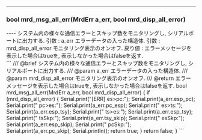 ----  
<h3>bool mrd_msg_all_err(MrdErr a_err, bool mrd_disp_all_error)</h3>
----  
システム内の様々な通信エラーとスキップ数をモニタリングし, シリアルポートに出力する.  
引数 : a_err エラーデータの入った構造体.  
引数 : mrd_disp_all_error モニタリング表示のオンオフ.  
戻り値 : エラーメッセージを表示した場合はtrueを, 表示しなかった場合はfalseを返す.  
  
<br>  
```  
/// @brief システム内の様々な通信エラーとスキップ数をモニタリングし, シリアルポートに出力する.
/// @param a_err エラーデータの入った構造体.
/// @param mrd_disp_all_error モニタリング表示のオンオフ.
/// @return エラーメッセージを表示した場合はtrueを, 表示しなかった場合はfalseを返す.
bool mrd_msg_all_err(MrdErr a_err, bool mrd_disp_all_error) {
  if (mrd_disp_all_error) {
    Serial.print("[ERR] es>pc:");
    Serial.print(a_err.esp_pc);
    Serial.print(" pc>es:");
    Serial.print(a_err.pc_esp);
    Serial.print(" es>ts:");
    Serial.print(a_err.esp_tsy);
    Serial.print(" ts>es:");
    Serial.print(a_err.esp_tsy);
    Serial.print(" tsSkp:");
    Serial.print(a_err.tsy_skip);
    Serial.print(" esSkp:");
    Serial.print(a_err.esp_skip);
    Serial.print(" pcSkp:");
    Serial.print(a_err.pc_skip);
    Serial.println();
    return true;
  }
  return false;
}
```  